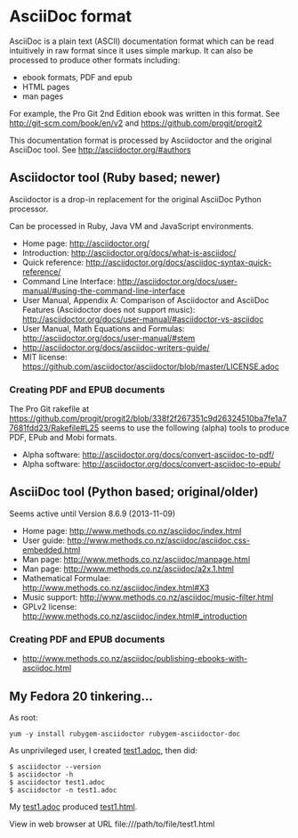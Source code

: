 # AsciiDoc format

AsciiDoc is a plain text (ASCII) documentation format which can be read
intuitively in raw format since it uses simple markup. It can also be
processed to produce other formats including:
- ebook formats, PDF and epub
- HTML pages
- man pages

For example, the Pro Git 2nd Edition ebook was written in this format.
See http://git-scm.com/book/en/v2 and https://github.com/progit/progit2

This documentation format is processed by Asciidoctor and the original
AsciiDoc tool. See http://asciidoctor.org/#authors

## Asciidoctor tool (Ruby based; newer)

Asciidoctor is a drop-in replacement for the original AsciiDoc Python
processor.

Can be processed in Ruby, Java VM and JavaScript environments.

- Home page: http://asciidoctor.org/
- Introduction: http://asciidoctor.org/docs/what-is-asciidoc/
- Quick reference: http://asciidoctor.org/docs/asciidoc-syntax-quick-reference/
- Command Line Interface: http://asciidoctor.org/docs/user-manual/#using-the-command-line-interface
- User Manual, Appendix A: Comparison of Asciidoctor and AsciiDoc
  Features (Asciidoctor does not support music):
  http://asciidoctor.org/docs/user-manual/#asciidoctor-vs-asciidoc
- User Manual, Math Equations and Formulas: http://asciidoctor.org/docs/user-manual/#stem
- http://asciidoctor.org/docs/asciidoc-writers-guide/
- MIT license: https://github.com/asciidoctor/asciidoctor/blob/master/LICENSE.adoc

### Creating PDF and EPUB documents

The Pro Git rakefile at
https://github.com/progit/progit2/blob/338f2f267351c9d26324510ba7fe1a77681fdd23/Rakefile#L25
seems to use the following (alpha) tools to produce PDF, EPub and Mobi formats.

- Alpha software: http://asciidoctor.org/docs/convert-asciidoc-to-pdf/
- Alpha software: http://asciidoctor.org/docs/convert-asciidoc-to-epub/

## AsciiDoc tool (Python based; original/older)

Seems active until Version 8.6.9 (2013-11-09)

- Home page: http://www.methods.co.nz/asciidoc/index.html
- User guide: http://www.methods.co.nz/asciidoc/asciidoc.css-embedded.html
- Man page: http://www.methods.co.nz/asciidoc/manpage.html
- Man page: http://www.methods.co.nz/asciidoc/a2x.1.html
- Mathematical Formulae: http://www.methods.co.nz/asciidoc/index.html#X3
- Music support: http://www.methods.co.nz/asciidoc/music-filter.html
- GPLv2 license: http://www.methods.co.nz/asciidoc/index.html#_introduction

### Creating PDF and EPUB documents

- http://www.methods.co.nz/asciidoc/publishing-ebooks-with-asciidoc.html


## My Fedora 20 tinkering...

As root:
```
yum -y install rubygem-asciidoctor rubygem-asciidoctor-doc
```

As unprivileged user, I created [test1.adoc](test1.adoc), then did:
```
$ asciidoctor --version
$ asciidoctor -h
$ asciidoctor test1.adoc
$ asciidoctor -n test1.adoc
```

My [test1.adoc](test1.adoc) produced [test1.html](test1.html).

View in web browser at URL file:///path/to/file/test1.html


